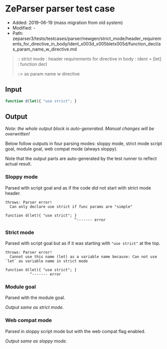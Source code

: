 # ZeParser parser test case

- Added: 2019-06-19 (mass migration from old system)
- Modified: -
- Path: zeparser3/tests/testcases/parser/newgen/strict_mode/header_requirements_for_directive_in_body/ident_x003d_x005bletx005d/function_decl/as_param_name_w_directive.md

> :: strict mode : header requirements for directive in body : ident = [let] : function decl
>
> ::> as param name w directive


## Input


`````js
function d(let){ "use strict"; }
`````

## Output

_Note: the whole output block is auto-generated. Manual changes will be overwritten!_

Below follow outputs in four parsing modes: sloppy mode, strict mode script goal, module goal, web compat mode (always sloppy).

Note that the output parts are auto-generated by the test runner to reflect actual result.

### Sloppy mode

Parsed with script goal and as if the code did not start with strict mode header.

`````
throws: Parser error!
  Can only declare use strict if func params are "simple"

function d(let){ "use strict"; }
                               ^------- error
`````

### Strict mode

Parsed with script goal but as if it was starting with `"use strict"` at the top.

`````
throws: Parser error!
  Cannot use this name (let) as a variable name because: Can not use `let` as variable name in strict mode

function d(let){ "use strict"; }
           ^------- error
`````


### Module goal

Parsed with the module goal.

_Output same as strict mode._

### Web compat mode

Parsed in sloppy script mode but with the web compat flag enabled.

_Output same as sloppy mode._
